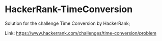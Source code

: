 # HackerRank-TimeConversion

Solution for the challenge Time Conversion by HackerRank;

Link: https://www.hackerrank.com/challenges/time-conversion/problem
